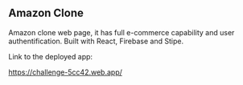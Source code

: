 ## Amazon Clone

Amazon clone web page, it has full e-commerce capability and user authentification. Built with React, Firebase and Stipe.

Link to the deployed app:

https://challenge-5cc42.web.app/
